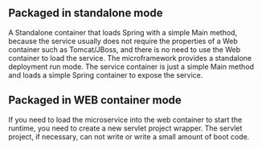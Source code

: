 ## Packaged in standalone mode
A Standalone container that loads Spring with a simple Main method, because the service usually does not require the properties of a Web container such as Tomcat/JBoss, and there is no need to use the Web container to load the service. The microframework provides a standalone deployment run mode. The service container is just a simple Main method and loads a simple Spring container to expose the service.

## Packaged in WEB container mode
If you need to load the microservice into the web container to start the runtime, you need to create a new servlet project wrapper. The servlet project, if necessary, can not write or write a small amount of boot code.